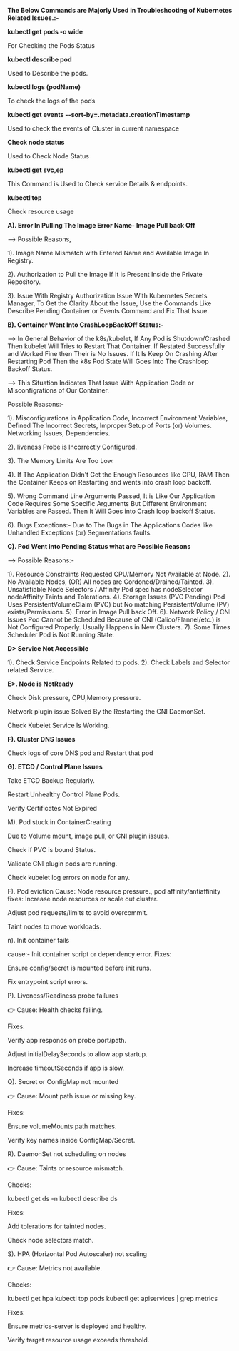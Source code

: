

**The Below Commands are Majorly Used in Troubleshooting of Kubernetes Related Issues.:-**

**kubectl get pods -o wide**

For Checking the Pods Status

**kubectl describe pod**

Used to Describe the pods.

**kubectl logs (podName)**

To check the logs of the pods

**kubectl get events --sort-by=.metadata.creationTimestamp**

Used to check the events of Cluster in current namespace

**Check node status**

Used to Check Node Status

**kubectl get svc,ep**

This Command is Used to Check service Details & endpoints.

**kubectl top**

Check resource usage



**A). Error In Pulling The Image Error Name- Image Pull back Off**

--> Possible Reasons,

1). Image Name Mismatch with Entered Name and Available Image In Registry.

2). Authorization to Pull the Image If It is Present Inside the Private Repository. 

3). Issue With Registry Authorization Issue With Kubernetes Secrets Manager,
    To Get the Clarity About the Issue, Use the Commands Like Describe Pending Container or Events Command and Fix That Issue.

**B). Container Went Into CrashLoopBackOff Status:-** 

 --> In General Behavior of the k8s/kubelet, If Any Pod is Shutdown/Crashed Then kubelet Will Tries to Restart That Container. If Restated Successfully and Worked Fine then Their is No Issues. If It Is Keep On Crashing After Restarting Pod Then the k8s Pod State Will Goes Into The Crashloop Backoff Status.
 
--> This Situation Indicates That Issue With Application Code or Misconfigrations of Our Container.

Possible Reasons:-

1). Misconfigurations in Application Code, Incorrect Environment Variables, Defined The Incorrect Secrets, Improper Setup of Ports (or) Volumes. Networking Issues, Dependencies.

2). liveness Probe is Incorrectly Configured.

3). The Memory Limits Are Too Low.

4). If The Application Didn't Get the Enough Resources like CPU, RAM Then the Container Keeps on Restarting and wents into crash loop backoff.

5). Wrong Command Line Arguments Passed, It is Like Our Application Code Requires Some Specific Arguments But Different Environment Variables are Passed. Then It Will Goes into Crash loop backoff Status.

6). Bugs Exceptions:- Due to The Bugs in The Applications Codes like Unhandled Exceptions (or) Segmentations faults.
 
**C). Pod Went into Pending  Status what are Possible Reasons**

--> Possible Reasons:-

1). Resource Constraints Requested CPU/Memory Not Available at Node.
2). No Available Nodes, (OR) All nodes are Cordoned/Drained/Tainted.
3). Unsatisfiable Node Selectors / Affinity Pod spec has nodeSelector nodeAffinity Taints and Tolerations.
4). Storage Issues (PVC Pending) Pod Uses PersistentVolumeClaim (PVC) but No matching PersistentVolume (PV) exists/Permissions.
5). Error in Image Pull back Off.
6). Network Policy / CNI Issues Pod Cannot be Scheduled Because of CNI (Calico/Flannel/etc.) is Not Configured Properly. Usually Happens in New Clusters.
7). Some Times Scheduler Pod is Not Running State.


**D> Service Not Accessible**

1). Check Service Endpoints Related to pods.
2). Check Labels and Selector related Service.

**E>. Node is NotReady**

Check Disk pressure, CPU,Memory pressure.

Network plugin issue Solved By the Restarting the CNI DaemonSet.

Check Kubelet Service Is Working.

**F). Cluster DNS Issues**

Check logs of core DNS pod and Restart that pod

**G). ETCD / Control Plane Issues**

Take ETCD Backup Regularly.

Restart Unhealthy Control Plane Pods.

Verify Certificates Not Expired



M). Pod stuck in ContainerCreating

Due to Volume mount, image pull, or CNI plugin issues.

Check if PVC is bound Status.

Validate CNI plugin pods are running.

Check kubelet log errors on node for any.

F). Pod eviction
Cause: Node resource pressure., pod affinity/antiaffinity
fixes:
Increase node resources or scale out cluster.

Adjust pod requests/limits to avoid overcommit.

Taint nodes to move workloads.


n). Init container fails

cause:- Init container script or dependency error.
Fixes:

Ensure config/secret is mounted before init runs.

Fix entrypoint script errors.

P). Liveness/Readiness probe failures

👉 Cause: Health checks failing.

Fixes:

Verify app responds on probe port/path.

Adjust initialDelaySeconds to allow app startup.

Increase timeoutSeconds if app is slow.


Q). Secret or ConfigMap not mounted

👉 Cause: Mount path issue or missing key.

Fixes:

Ensure volumeMounts path matches.

Verify key names inside ConfigMap/Secret.


R). DaemonSet not scheduling on nodes

👉 Cause: Taints or resource mismatch.

Checks:

kubectl get ds -n <namespace>
kubectl describe ds <ds-name>


Fixes:

Add tolerations for tainted nodes.

Check node selectors match.

S). HPA (Horizontal Pod Autoscaler) not scaling

👉 Cause: Metrics not available.

Checks:

kubectl get hpa
kubectl top pods
kubectl get apiservices | grep metrics


Fixes:

Ensure metrics-server is deployed and healthy.

Verify target resource usage exceeds threshold.
